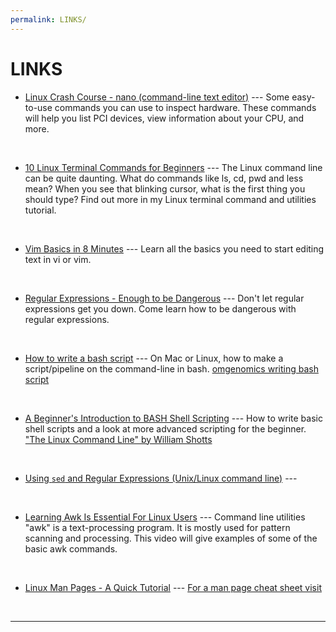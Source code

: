 ```yaml
---
permalink: LINKS/
---
```


# LINKS

* [Linux Crash Course - nano (command-line text editor)](https://www.youtube.com/watch?v=DLeATFgGM-A) ---
Some easy-to-use commands you can use to inspect hardware. 
These commands will help you list PCI devices, view information about your CPU, and more.
<br>

* [10 Linux Terminal Commands for Beginners](https://youtu.be/CpTfQ-q6MPU?si=5sUV0UmBhe3WNnw6) ---
The Linux command line can be quite daunting. What do commands like ls, cd, pwd and less mean? When you see that blinking cursor, what is the first thing you should type? Find out more in my Linux terminal command and utilities tutorial.
<br>

* [Vim Basics in 8 Minutes](https://youtu.be/ggSyF1SVFr4?si=gBFYxZAW_b9Wdtaz) ---
Learn all the basics you need to start editing text in vi or vim.
<br>

* [Regular Expressions - Enough to be Dangerous](https://youtu.be/bgBWp9EIlMM?si=5YItOVwzvKNwFtNp) ---
Don't let regular expressions get you down. Come learn how to be dangerous with regular expressions.
<br>

* [How to write a bash script](https://youtu.be/F-gskSl4pwQ?si=IQngbt2X2NJVqbc9) ---
On Mac or Linux, how to make a script/pipeline on the command-line in bash. 
[omgenomics writing bash script](omgenomics.com/writing-bash-script)
<br>

* [A Beginner's Introduction to BASH Shell Scripting](https://youtu.be/_n5ZegzieSQ?si=vC_1oQP0tRDKqi2U) ---
How to write basic shell scripts and a look at more advanced scripting for the beginner.
["The Linux Command Line" by William Shotts](http://linuxcommand.org/tlcl.php)
<br>

* [Using `sed` and Regular Expressions (Unix/Linux command line)](https://youtu.be/QaGhpqRll_k?si=xbwtjn2fk4FvbEBO) ---
<br>

* [Learning Awk Is Essential For Linux Users](https://youtu.be/9YOZmI-zWok?si=EPsV5VcdKk2gA5zg) ---
Command line utilities "awk"  is a text-processing program.  It is mostly used for pattern scanning and processing. This video will give examples of some of the basic awk commands.
<br>

* [Linux Man Pages - A Quick Tutorial](https://youtu.be/uJnrh9hAQR0?si=O2c7Kx2VUdMyX-TY) ---
[For a man page cheat sheet visit](https://www.linuxtrainingacademy.com/man)

<br>
<hr>
